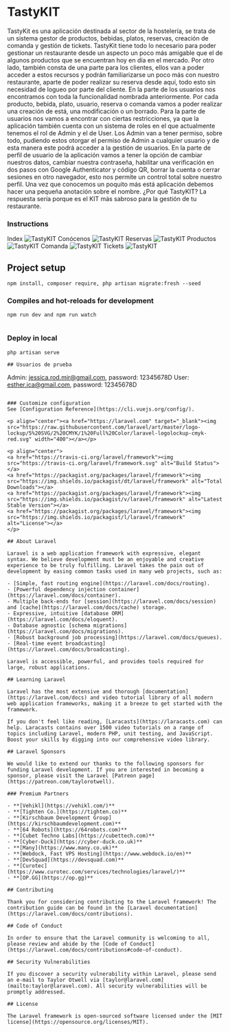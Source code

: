 # TastyKIT
TastyKit es una aplicación destinada al sector de la hostelería, se trata de un sistema gestor de productos, bebidas, platos, reservas, creación de comanda y gestión de tickets. TastyKit tiene todo lo necesario para poder gestionar un restaurante desde un aspecto un poco más amigable que el de algunos productos que se encuentran hoy en día en el mercado. Por otro lado, también consta de una parte para los clientes, ellos van a poder acceder a estos recursos y podrán familiarizarse un poco más con nuestro restaurante, aparte de poder realizar su reserva desde aquí, todo esto sin necesidad de logueo por parte del cliente. En la parte de los usuarios nos encontramos con toda la funcionalidad nombrada anteriormente. Por cada producto, bebida, plato, usuario, reserva o comanda vamos a poder realizar una creación de está, una modificación o un borrado. Para la parte de usuarios nos vamos a encontrar con ciertas restricciones, ya que la aplicación también cuenta con un sistema de roles en el que actualmente tenemos el rol de Admin y el de User. Los Admin van a tener permiso, sobre todo, pudiendo estos otorgar el permiso de Admin a cualquier usuario y de esta manera este podrá acceder a la gestión de usuarios. En la parte de perfil de usuario de la aplicación vamos a tener la opción de cambiar nuestros datos, cambiar nuestra contraseña, habilitar una verificación en dos pasos con Google Authenticator y código QR, borrar la cuenta o cerrar sesiones en otro navegador, esto nos permite un control total sobre nuestro perfil.
Una vez que conocemos un poquito más está aplicación debemos hacer una pequeña anotación sobre el nombre. ¿Por qué TastyKIT? La respuesta sería porque es el KIT más sabroso para la gestión de tu restaurante.


### Instructions

Index
![TastyKIT](/ImagenesTastyKit/1.png)
Conócenos
![TastyKIT](/ImagenesTastyKit/2.jpg)
Reservas
![TastyKIT](/ImagenesTastyKit/3.jpg)
Productos
![TastyKIT](/ImagenesTastyKit/4.png)
Comanda
![TastyKIT](/ImagenesTastyKit/6.jpg)
Tickets
![TastyKIT](/ImagenesTastyKit/7.jpg)


## Project setup
```
npm install, composer require, php artisan migrate:fresh --seed
```

### Compiles and hot-reloads for development
```
npm run dev and npm run watch


```
### Deploy in local
```
php artisan serve

## Usuarios de prueba
```
Admin: jessica.rod.mir@gmail.com, password: 12345678D
User: esther.ica@gmail.com, password: 12345678D
```

### Customize configuration
See [Configuration Reference](https://cli.vuejs.org/config/).

<p align="center"><a href="https://laravel.com" target="_blank"><img src="https://raw.githubusercontent.com/laravel/art/master/logo-lockup/5%20SVG/2%20CMYK/1%20Full%20Color/laravel-logolockup-cmyk-red.svg" width="400"></a></p>

<p align="center">
<a href="https://travis-ci.org/laravel/framework"><img src="https://travis-ci.org/laravel/framework.svg" alt="Build Status"></a>
<a href="https://packagist.org/packages/laravel/framework"><img src="https://img.shields.io/packagist/dt/laravel/framework" alt="Total Downloads"></a>
<a href="https://packagist.org/packages/laravel/framework"><img src="https://img.shields.io/packagist/v/laravel/framework" alt="Latest Stable Version"></a>
<a href="https://packagist.org/packages/laravel/framework"><img src="https://img.shields.io/packagist/l/laravel/framework" alt="License"></a>
</p>

## About Laravel

Laravel is a web application framework with expressive, elegant syntax. We believe development must be an enjoyable and creative experience to be truly fulfilling. Laravel takes the pain out of development by easing common tasks used in many web projects, such as:

- [Simple, fast routing engine](https://laravel.com/docs/routing).
- [Powerful dependency injection container](https://laravel.com/docs/container).
- Multiple back-ends for [session](https://laravel.com/docs/session) and [cache](https://laravel.com/docs/cache) storage.
- Expressive, intuitive [database ORM](https://laravel.com/docs/eloquent).
- Database agnostic [schema migrations](https://laravel.com/docs/migrations).
- [Robust background job processing](https://laravel.com/docs/queues).
- [Real-time event broadcasting](https://laravel.com/docs/broadcasting).

Laravel is accessible, powerful, and provides tools required for large, robust applications.

## Learning Laravel

Laravel has the most extensive and thorough [documentation](https://laravel.com/docs) and video tutorial library of all modern web application frameworks, making it a breeze to get started with the framework.

If you don't feel like reading, [Laracasts](https://laracasts.com) can help. Laracasts contains over 1500 video tutorials on a range of topics including Laravel, modern PHP, unit testing, and JavaScript. Boost your skills by digging into our comprehensive video library.

## Laravel Sponsors

We would like to extend our thanks to the following sponsors for funding Laravel development. If you are interested in becoming a sponsor, please visit the Laravel [Patreon page](https://patreon.com/taylorotwell).

### Premium Partners

- **[Vehikl](https://vehikl.com/)**
- **[Tighten Co.](https://tighten.co)**
- **[Kirschbaum Development Group](https://kirschbaumdevelopment.com)**
- **[64 Robots](https://64robots.com)**
- **[Cubet Techno Labs](https://cubettech.com)**
- **[Cyber-Duck](https://cyber-duck.co.uk)**
- **[Many](https://www.many.co.uk)**
- **[Webdock, Fast VPS Hosting](https://www.webdock.io/en)**
- **[DevSquad](https://devsquad.com)**
- **[Curotec](https://www.curotec.com/services/technologies/laravel/)**
- **[OP.GG](https://op.gg)**

## Contributing

Thank you for considering contributing to the Laravel framework! The contribution guide can be found in the [Laravel documentation](https://laravel.com/docs/contributions).

## Code of Conduct

In order to ensure that the Laravel community is welcoming to all, please review and abide by the [Code of Conduct](https://laravel.com/docs/contributions#code-of-conduct).

## Security Vulnerabilities

If you discover a security vulnerability within Laravel, please send an e-mail to Taylor Otwell via [taylor@laravel.com](mailto:taylor@laravel.com). All security vulnerabilities will be promptly addressed.

## License

The Laravel framework is open-sourced software licensed under the [MIT license](https://opensource.org/licenses/MIT).
